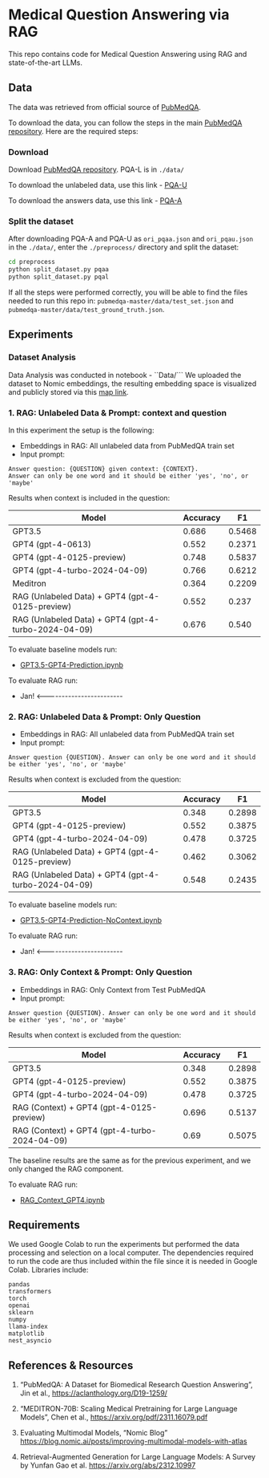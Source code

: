 # Medical Question Answering via RAG 

This repo contains code for Medical Question Answering using RAG and state-of-the-art LLMs.

## Data
The data was retrieved from official source of [PubMedQA](https://pubmedqa.github.io/). 

To download the data, you can follow the steps in the main [PubMedQA repository](https://github.com/pubmedqa/pubmedqa/tree/master). 
Here are the required steps:

### Download
Download [PubMedQA repository](https://github.com/pubmedqa/pubmedqa/tree/master). 
PQA-L is  in `./data/`

To download the unlabeled data, use this link - [PQA-U](https://drive.google.com/open?id=1RsGLINVce-0GsDkCLDuLZmoLuzfmoCuQ)

To download the answers data, use this link - [PQA-A](https://drive.google.com/open?id=15v1x6aQDlZymaHGP7cZJZZYFfeJt2NdS)

### Split the dataset
After downloading PQA-A and PQA-U as `ori_pqaa.json` and `ori_pqau.json` in the `./data/`, enter the `./preprocess/` directory and split the dataset:

```bash
cd preprocess
python split_dataset.py pqaa
python split_dataset.py pqal
```

If all the steps were performed correctly, you will be able to find the files needed to run this repo in: 
`pubmedqa-master/data/test_set.json` and `pubmedqa-master/data/test_ground_truth.json`.

## Experiments

### Dataset Analysis 
Data Analysis was conducted in notebook - ``Data/```
We uploaded the dataset to Nomic embeddings, the resulting embedding space is visualized and publicly stored via
this [map link](https://atlas.nomic.ai/data/md927/pubmedqaunlabeled/map).


### 1. RAG: Unlabeled Data & Prompt: context and question

In this experiment the setup is the following:

* Embeddings in RAG: All unlabeled data from PubMedQA train set
* Input prompt: 
```
Answer question: {QUESTION} given context: {CONTEXT}. 
Answer can only be one word and it should be either 'yes', 'no', or 'maybe'
```
Results when context is included in the question:

| Model                                                | Accuracy | F1     |
|------------------------------------------------------|--------|--------|
| GPT3.5                                               | 0.686  | 0.5468 | 
| GPT4 (gpt-4-0613)                                    | 0.552  | 0.2371 | 
| GPT4 (gpt-4-0125-preview)                            | 0.748  | 0.5837 | 
| GPT4 (gpt-4-turbo-2024-04-09)                        | 0.766  |  0.6212 | 
| Meditron                                             | 0.364  |  0.2209 |
| RAG (Unlabeled Data) + GPT4 (gpt-4-0125-preview)     | 0.552  |  0.237 | 
| RAG (Unlabeled Data) + GPT4 (gpt-4-turbo-2024-04-09) | 0.676   | 0.540  | 

To evaluate baseline models run:
* [GPT3.5-GPT4-Prediction.ipynb](baselines%2FGPT3.5-GPT4-Prediction.ipynb)


To evaluate RAG run:
* Jan! <------------------------

### 2. RAG: Unlabeled Data & Prompt: Only Question

* Embeddings in RAG: All unlabeled data from PubMedQA train set
* Input prompt: 
```
Answer question {QUESTION}. Answer can only be one word and it should be either 'yes', 'no', or 'maybe'
```

Results when context is excluded from the question:

| Model                                                | Accuracy | F1     |
|------------------------------------------------------|----------|--------|
| GPT3.5                                               | 0.348    | 0.2898 | 
| GPT4 (gpt-4-0125-preview)                            | 0.552    | 0.3875 | 
| GPT4 (gpt-4-turbo-2024-04-09)                        | 0.478    | 0.3725 | 
| RAG (Unlabeled Data) + GPT4 (gpt-4-0125-preview)     | 0.462    | 0.3062 | 
| RAG (Unlabeled Data) + GPT4 (gpt-4-turbo-2024-04-09) | 0.548    | 0.2435 | 

To evaluate baseline models run:
* [GPT3.5-GPT4-Prediction-NoContext.ipynb](baselines%2FGPT3.5-GPT4-Prediction-NoContext.ipynb)

To evaluate RAG run:
* Jan! <------------------------


### 3. RAG: Only Context & Prompt: Only Question

* Embeddings in RAG: Only Context from Test PubMedQA
* Input prompt: 
```
Answer question {QUESTION}. Answer can only be one word and it should be either 'yes', 'no', or 'maybe'
```

Results when context is excluded from the question:

| Model                                         | Accuracy | F1     |
|-----------------------------------------------|----------|--------|
| GPT3.5                                        | 0.348    | 0.2898 | 
| GPT4 (gpt-4-0125-preview)                     | 0.552    | 0.3875 | 
| GPT4 (gpt-4-turbo-2024-04-09)                 | 0.478    | 0.3725 | 
| RAG (Context) + GPT4 (gpt-4-0125-preview)     | 0.696    | 0.5137 | 
| RAG (Context) + GPT4 (gpt-4-turbo-2024-04-09) | 0.69     | 0.5075 | 

The baseline results are the same as for the previous experiment, and we only changed the RAG component. 

To evaluate RAG run:
* [RAG_Context_GPT4.ipynb](rag%2FRAG_Context_GPT4.ipynb)


## Requirements
We used Google Colab to run the experiments but performed the data processing and selection on a local computer.
The dependencies required to run the code are thus included within the file since it is needed in Google Colab.
Libraries include:
```angular2html
pandas
transformers
torch
openai
sklearn
numpy
llama-index
matplotlib
nest_asyncio
```

## References & Resources
1. “PubMedQA: A Dataset for Biomedical Research Question Answering”, Jin et al., https://aclanthology.org/D19-1259/ 

2. “MEDITRON-70B: Scaling Medical Pretraining for Large Language Models”, Chen et al., https://arxiv.org/pdf/2311.16079.pdf 

3. Evaluating Multimodal Models, “Nomic Blog” https://blog.nomic.ai/posts/improving-multimodal-models-with-atlas 

4. Retrieval-Augmented Generation for Large Language Models: A Survey by Yunfan Gao et al. https://arxiv.org/abs/2312.10997 
